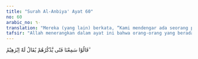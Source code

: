 ```yaml
---
title: "Surah Al-Anbiya' Ayat 60"
no: 60
arabic_no: ٦٠
translation: "Mereka (yang lain) berkata, “Kami mendengar ada seorang pemuda yang mencela (berhala-berhala ini), namanya Ibrahim.”"
tafsir: "Allah menerangkan dalam ayat ini bahwa orang-orang yang berada di dekat penyembahan patung-patung itu menjawab pertanyaan di atas dengan mengatakan bahwa mereka mendengar seorang pemuda yang bernama Ibrahim telah menghancurkan berhala-berhala itu.\n\nDari sini kita pahami pada saat itu Ibrahim masih sebagai seorang pemuda (Â± 16 tahun), dan belum diutus Allah menjadi Nabi dan Rasul-Nya. Maka tindakannya dalam membinasakan patung-patung itu bukan dalam rangka tugasnya sebagai Rasul, melainkan timbul dari dorongan kepercayaannya kepada Allah, berdasarkan petunjuk kepada kebenaran yang telah dilimpahkan Allah kepadanya, sebelum ia diangkat menjadi Rasul."
---
```

قَالُوْا سَمِعْنَا فَتًى يَّذْكُرُهُمْ يُقَالُ لَهٗٓ اِبْرٰهِيْمُ ۗ
